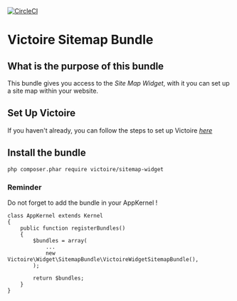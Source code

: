 [![CircleCI](https://circleci.com/gh/Victoire/WidgetSitemapBundle.svg?style=shield)](https://circleci.com/gh/Victoire/WidgetSitemapBundle)

Victoire Sitemap Bundle
============

## What is the purpose of this bundle

This bundle gives you access to the *Site Map Widget*, with it you can set up a site map within your website.

## Set Up Victoire

If you haven't already, you can follow the steps to set up Victoire *[here](https://github.com/Victoire/victoire/blob/master/doc/setup.md)*

## Install the bundle

    php composer.phar require victoire/sitemap-widget

### Reminder

Do not forget to add the bundle in your AppKernel !

    class AppKernel extends Kernel
    {
        public function registerBundles()
        {
            $bundles = array(
                ...
                new Victoire\Widget\SitemapBundle\VictoireWidgetSitemapBundle(),
            );

            return $bundles;
        }
    }
